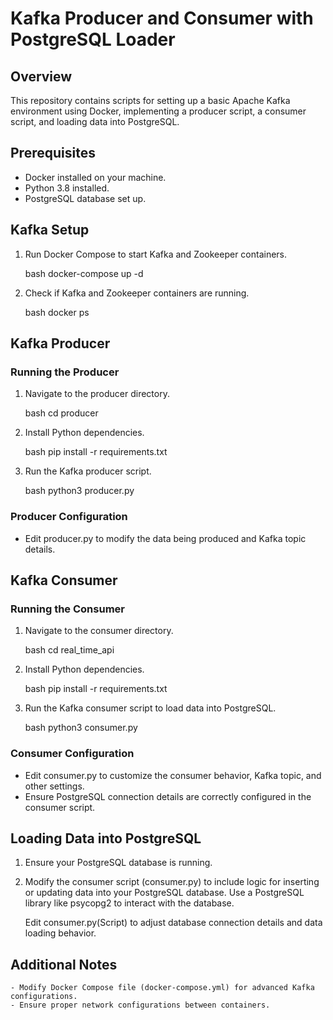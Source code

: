 # Kafka Producer and Consumer with PostgreSQL Loader

## Overview

This repository contains scripts for setting up a basic Apache Kafka environment using Docker, implementing a producer script, a consumer script, and loading data into PostgreSQL.

## Prerequisites

- Docker installed on your machine.
- Python 3.8 installed.
- PostgreSQL database set up.

## Kafka Setup

1. Run Docker Compose to start Kafka and Zookeeper containers.

    bash
    docker-compose up -d
    

2. Check if Kafka and Zookeeper containers are running.

    bash
    docker ps
    

## Kafka Producer

### Running the Producer

1. Navigate to the producer directory.

    bash
    cd producer
    

2. Install Python dependencies.

    bash
    pip install -r requirements.txt
    

3. Run the Kafka producer script.

    bash
    python3 producer.py
    

### Producer Configuration

- Edit producer.py to modify the data being produced and Kafka topic details.

## Kafka Consumer

### Running the Consumer

1. Navigate to the consumer directory.

    bash
    cd real_time_api
    

2. Install Python dependencies.

    bash
    pip install -r requirements.txt
    

3. Run the Kafka consumer script to load data into PostgreSQL.

    bash
    python3 consumer.py
    

### Consumer Configuration

- Edit consumer.py to customize the consumer behavior, Kafka topic, and other settings.
- Ensure PostgreSQL connection details are correctly configured in the consumer script.

## Loading Data into PostgreSQL

1. Ensure your PostgreSQL database is running.

2. Modify the consumer script (consumer.py) to include logic for inserting or updating data into your PostgreSQL database. Use a PostgreSQL library like psycopg2 to interact with the database.

    Edit consumer.py(Script) to adjust database connection details and data loading behavior.

## Additional Notes

    - Modify Docker Compose file (docker-compose.yml) for advanced Kafka configurations.
    - Ensure proper network configurations between containers.

